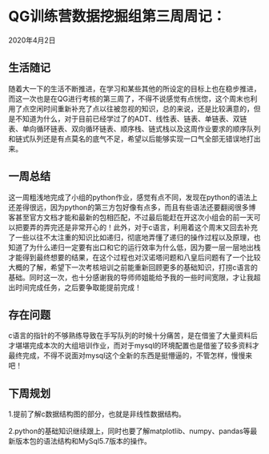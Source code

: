 # QG训练营数据挖掘组第三周周记：
2020年4月2日

## 生活随记

随着大一下的生活不断推进，在学习和某些其他的所设定的目标上也在稳步推进，而这一次也是在QG进行考核的第三周了，不得不说感觉有点恍惚，这个周末也利用了点空闲时间重新补充了点以往被忽视的知识，总的来说，还是比较满意的，但是不知道为什么，对于目前已经学过了的ADT、线性表、链表、单链表、双链表、单向循环链表、双向循环链表、顺序栈、链式栈以及这周作业要求的顺序队列和链式队列还是有点莫名的底气不足，希望以后能够实现一口气全部无错误地打出来。

## 一周总结

这一周粗浅地完成了小组的python作业，感觉有点不同，发现在python的语法上还差得很远，因为python的第三方包好像有点多，而且有些语法还要翻阅很多博客甚至官方文档才能和最新的包相匹配，不过最后能赶在开这次小组会的前一天可以把要弄的弄完还是非常开心的！此外，对于c语言，利用着这个周末又回去补充了一些以往不太注重的知识比如递归，彻底地弄懂了递归的操作过程以及原理，也知道了为什么递归一定要有出口和它的运行效率为什么低，因为要一层一层地出栈才能得到最终想要的结果，在这个过程也对汉诺塔问题和八皇后问题有了一个比较大概的了解，希望下一次考核培训之前能重新回顾更多的基础知识，打捞c语言的基础。同时这一次，也十分感谢我的导师师姐能给予我的一些时间宽限，才让我超出时间完成任务，之后要争取能提前完成！



## 存在问题

c语言的指针的不够熟练导致在手写队列的时候十分痛苦，是在借鉴了大量资料后才堪堪完成本次的大组培训作业，而对于mysql的环境配置也是借鉴了较多资料才最终完成，不得不说面对mysql这个全新的东西是挺懵逼的，不管怎样，慢慢来吧！



## 下周规划

1.提前了解c数据结构图的部分，也就是非线性数据结构。

2.python的基础知识继续跟上，同时也要了解matplotlib、numpy、pandas等最新版本包的语法结构和MySql5.7版本的操作。